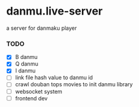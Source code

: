 # danmu.live-server
a server for danmaku player

### TODO
- [x] B danmu
- [x] Q danmu
- [x] I danmu
- [ ] link file hash value to danmu id
- [ ] crawl douban tops movies to init danmu library
- [ ] websocket system
- [ ] frontend dev